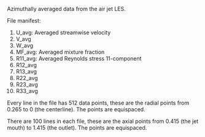 Azimuthally averaged data from the air jet LES.

File manifest:

1. U_avg: Averaged streamwise velocity
2. V_avg
3. W_avg
4. MF_avg: Averaged mixture fraction
5. R11_avg: Averaged Reynolds stress 11-component
6. R12_avg
7. R13_avg
8. R22_avg
9. R23_avg
10. R33_avg

Every line in the file has 512 data points, these are the radial points from 0.265 to 0 (the centerline). The points are equispaced.

There are 100 lines in each file, these are the axial points from 0.415 (the jet mouth) to 1.415 (the outlet). The points are equispaced.
